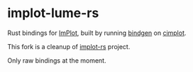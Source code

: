 # implot-lume-rs

Rust bindings for [ImPlot](https://github.com/epezent/implot), built by running
[bindgen](https://github.com/rust-lang/rust-bindgen) on [cimplot](https://github.com/cimgui/cimplot).

This fork is a cleanup of [implot-rs](https://github.com/4bb4/implot-rs/) project.

Only raw bindings at the moment.
